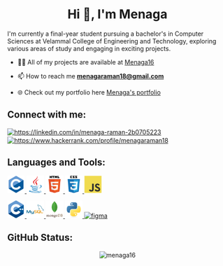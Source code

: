 <h1 align="center">Hi 👋, I'm Menaga</h1>
<p> I'm currently a final-year student pursuing a bachelor's in Computer Sciences at Velammal College of Engineering and Technology, exploring various areas of study and engaging in exciting projects.</p>

- 👨‍💻 All of my projects are available at  [Menaga16](https://github.com/menaga16)
    
- 📫 How to reach me **menagaraman18@gmail.com**

- 🌐 Check out my portfolio here [Menaga's portfolio ](https://menaga16.github.io/Menaga_Portfolio/)




<h2 align="left">Connect with me:</h2>
<p align="left">
<a href="https://linkedin.com/in/menaga-raman-2b0705223" target="blank"><img align="center" src="https://raw.githubusercontent.com/rahuldkjain/github-profile-readme-generator/master/src/images/icons/Social/linked-in-alt.svg" alt="https://linkedin.com/in/menaga-raman-2b0705223" height="30" width="40" /></a>
<a href="https://www.hackerrank.com/profile/menagaraman18" target="blank"><img align="center" src="https://raw.githubusercontent.com/rahuldkjain/github-profile-readme-generator/master/src/images/icons/Social/hackerrank.svg" alt="https://www.hackerrank.com/profile/menagaraman18" height="30" width="40" /></a>
</p>

<h2 align="left">Languages and Tools:</h2>
<p align="left"> 
<a href="https://www.cprogramming.com/" target="_blank" rel="noreferrer"> <img src="https://raw.githubusercontent.com/devicons/devicon/master/icons/c/c-original.svg" alt="c" width="40" height="40"/> </a> 
<a href="https://www.java.com" target="_blank" rel="noreferrer"> <img src="https://raw.githubusercontent.com/devicons/devicon/master/icons/java/java-original.svg" alt="java" width="40" height="40"/> </a> 
<a href="https://www.w3.org/html/" target="_blank" rel="noreferrer"> <img src="https://raw.githubusercontent.com/devicons/devicon/master/icons/html5/html5-original-wordmark.svg" alt="html5" width="40" height="40"/> </a> 
<a href="https://www.w3schools.com/css/" target="_blank" rel="noreferrer"> <img src="https://raw.githubusercontent.com/devicons/devicon/master/icons/css3/css3-original-wordmark.svg" alt="css3" width="40" height="40"/> </a> 
<a href="https://developer.mozilla.org/en-US/docs/Web/JavaScript" target="_blank" rel="noreferrer"> <img src="https://raw.githubusercontent.com/devicons/devicon/master/icons/javascript/javascript-original.svg" alt="javascript" width="40" height="40"/> </a>

    
<a href="https://en.cppreference.com/w/" target="_blank" rel="noreferrer"> <img src="https://raw.githubusercontent.com/devicons/devicon/master/icons/cplusplus/cplusplus-original.svg" alt="cplusplus" width="40" height="40"/> </a>
<a href="https://www.mysql.com/" target="_blank" rel="noreferrer"> <img src="https://raw.githubusercontent.com/devicons/devicon/master/icons/mysql/mysql-original-wordmark.svg" alt="mysql" width="40" height="40"/> </a> 
<a href="https://www.mongodb.com/" target="_blank" rel="noreferrer"> <img src="https://raw.githubusercontent.com/devicons/devicon/master/icons/mongodb/mongodb-original-wordmark.svg" alt="mongodb" width="40" height="40"/> </a>
<a href="https://www.python.org" target="_blank" rel="noreferrer"> <img src="https://raw.githubusercontent.com/devicons/devicon/master/icons/python/python-original.svg" alt="python" width="40" height="40"/> </a> 
<a href="https://www.figma.com/" target="_blank" rel="noreferrer"> <img src="https://www.vectorlogo.zone/logos/figma/figma-icon.svg" alt="figma" width="40" height="40"/> </a>   
</p>
<h2 align="left">GitHub Status:</h2>
<div style="text-align: center;">
    <img align="center" src="https://github-readme-stats.vercel.app/api/top-langs?username=menaga16&show_icons=true&locale=en&layout=compact" alt="menaga16" /><br><br>
</div>


